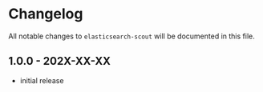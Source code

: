 # Changelog

All notable changes to `elasticsearch-scout` will be documented in this file.

## 1.0.0 - 202X-XX-XX

- initial release
